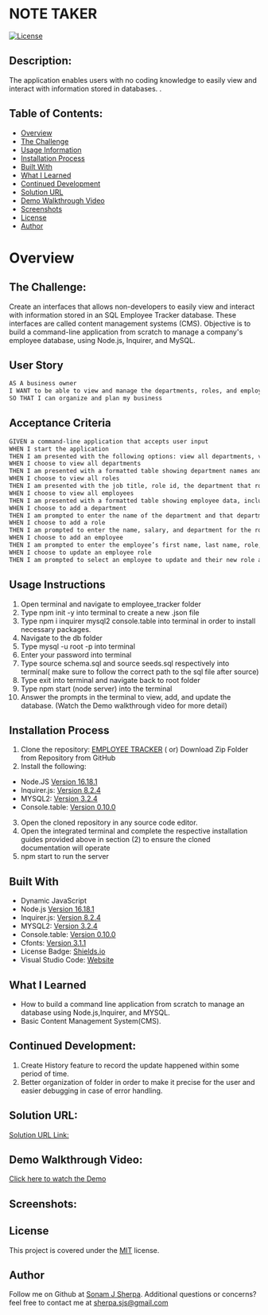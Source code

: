 # NOTE TAKER

 [![License](https://img.shields.io/badge/license-MIT-blue.svg)](https://opensource.org/licenses/MIT)
  
## Description:
The application enables users with no coding knowledge to easily view and interact with information stored in databases.  .

## Table of Contents:
- [Overview](#overview)
- [The Challenge](#the-challenge)
- [Usage Information](#usage-instructions)
- [Installation Process](#installation-process)
- [Built With](#built-with)
- [What I Learned](#what-i-learned)
- [Continued Development](#continued-development)
- [Solution URL](#solution-url)
- [Demo Walkthrough Video](#demo-walkthrough-video)
- [Screenshots](#screenshots)
- [License](#license)
- [Author](#author)

# Overview

## The Challenge:
Create an interfaces that allows non-developers to easily view and interact with information stored in an SQL Employee Tracker database. These interfaces are called content management systems (CMS). Objective is to build a command-line application from scratch to manage a company's employee database, using Node.js, Inquirer, and MySQL. 


## User Story
```md
AS A business owner
I WANT to be able to view and manage the departments, roles, and employees in my company
SO THAT I can organize and plan my business
```

## Acceptance Criteria
```md
GIVEN a command-line application that accepts user input
WHEN I start the application
THEN I am presented with the following options: view all departments, view all roles, view all employees, add a department, add a role, add an employee, and update an employee role
WHEN I choose to view all departments
THEN I am presented with a formatted table showing department names and department ids
WHEN I choose to view all roles
THEN I am presented with the job title, role id, the department that role belongs to, and the salary for that role
WHEN I choose to view all employees
THEN I am presented with a formatted table showing employee data, including employee ids, first names, last names, job titles, departments, salaries, and managers that the employees report to
WHEN I choose to add a department
THEN I am prompted to enter the name of the department and that department is added to the database
WHEN I choose to add a role
THEN I am prompted to enter the name, salary, and department for the role and that role is added to the database
WHEN I choose to add an employee
THEN I am prompted to enter the employee’s first name, last name, role, and manager, and that employee is added to the database
WHEN I choose to update an employee role
THEN I am prompted to select an employee to update and their new role and this information is updated in the database
```

## Usage Instructions
1. Open terminal and navigate to employee_tracker folder
2. Type npm init -y into terminal to create a new .json file
3. Type npm i inquirer mysql2 console.table into terminal in order to install necessary packages.
4. Navigate to the db folder
5. Type mysql -u root -p into terminal
6. Enter your password into terminal
7. Type source schema.sql and source seeds.sql      respectively into terminal( make sure to follow the correct path to the sql file after source)
8. Type exit into terminal and navigate back to root folder
9. Type npm start (node server) into the terminal
10. Answer the prompts in the terminal to view, add, and update the database. (Watch the Demo walkthrough video for more detail)

## Installation Process
1. Clone the repository: [EMPLOYEE TRACKER](https://github.com/sonam-git/Note_Taker)
( or) Download Zip Folder from Repository from GitHub
2. Install the following: 
 - Node.JS [Version 16.18.1](https://nodejs.org/en/blog/release/v18.15.0/)
 - Inquirer.js: [Version 8.2.4](https://www.npmjs.com/package/inquirer/v/8.2.4)
 - MYSQL2: [Version 3.2.4](https://www.npmjs.com/package/mysql2)
 - Console.table: [Version 0.10.0](https://www.npmjs.com/package/console.table)
 
3. Open the cloned repository in any source code editor.
4. Open the integrated terminal and complete the respective installation guides provided above in section (2) to ensure the cloned documentation will operate
5. npm start to run the server

## Built With
- Dynamic JavaScript
- Node.js [Version 16.18.1](https://nodejs.org/en/blog/release/v16.18.1/)
- Inquirer.js: [Version 8.2.4](https://www.npmjs.com/package/inquirer/v/8.2.4)
- MYSQL2: [Version 3.2.4](https://www.npmjs.com/package/mysql2)
- Console.table: [Version 0.10.0](https://www.npmjs.com/package/console.table)
- Cfonts: [Version 3.1.1](https://www.npmjs.com/package/cfonts)
- License Badge: [Shields.io](https://shields.io/)
- Visual Studio Code: [Website](https://code.visualstudio.com/)

## What I Learned
- How to build a command line application from scratch to manage an database using Node.js,Inquirer, and MYSQL.
- Basic Content Management System(CMS).

## Continued Development:
1. Create History feature to record the update happened within some period of time.
2. Better organization of folder in order to make it  precise for the user and easier debugging in  case of error handling.

## Solution URL:
[Solution URL Link:](https://github.com/sonam-git/Employee_Tracker)

## Demo Walkthrough Video:
[Click here to watch the Demo](https://drive.google.com/file/d/1A6Pg2u-JymIgOtlhLAJOZLef1by6rxvx/view)

## Screenshots:



## License
This project is covered under the [MIT](https://opensource.org/licenses/MIT) license.

## Author

Follow me on Github at [Sonam J Sherpa](https://github.com/sonam-git).
Additional questions or concerns? feel free to contact me at sherpa.sjs@gmail.com
